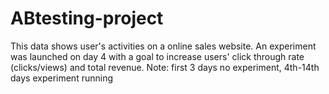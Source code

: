 # ABtesting-project
This data shows user's activities on a online sales website.
An experiment was launched on day 4 with a goal to increase users' click through rate
(clicks/views) and total revenue.
Note: first 3 days no experiment, 4th-14th days experiment running
